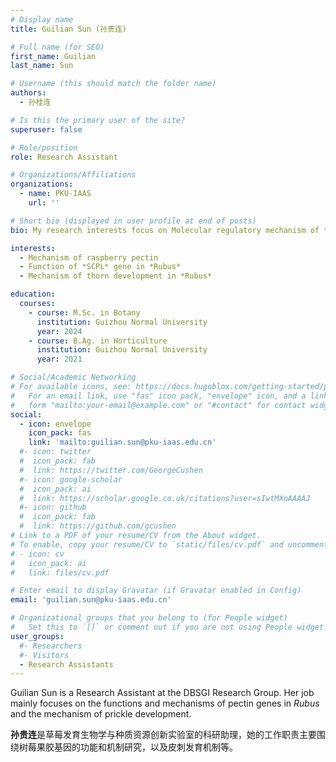```yaml
---
# Display name
title: Guilian Sun (孙贵连)

# Full name (for SEO)
first_name: Guilian
last_name: Sun

# Username (this should match the folder name)
authors:
  - 孙桂连

# Is this the primary user of the site?
superuser: false

# Role/position
role: Research Assistant

# Organizations/Affiliations
organizations:
  - name: PKU-IAAS
    url: ''

# Short bio (displayed in user profile at end of posts)
bio: My research interests focus on Molecular regulatory mechanism of the initiation of strawberry fruit development and Analysis of the molecular regulatory network of strawberry fruit quality traits.

interests:
  - Mechanism of raspberry pectin 
  - Function of *SCPL* gene in *Rubus*
  - Mechanism of thorn development in *Rubus*

education:
  courses:
    - course: M.Sc. in Botany
      institution: Guizhou Normal University
      year: 2024
    - course: B.Ag. in Horticulture
      institution: Guizhou Normal University
      year: 2021

# Social/Academic Networking
# For available icons, see: https://docs.hugoblox.com/getting-started/page-builder/#icons
#   For an email link, use "fas" icon pack, "envelope" icon, and a link in the
#   form "mailto:your-email@example.com" or "#contact" for contact widget.
social:
  - icon: envelope
    icon_pack: fas
    link: 'mailto:guilian.sun@pku-iaas.edu.cn'
  #- icon: twitter
  #  icon_pack: fab
  #  link: https://twitter.com/GeorgeCushen
  #- icon: google-scholar
  #  icon_pack: ai
  #  link: https://scholar.google.co.uk/citations?user=sIwtMXoAAAAJ
  #- icon: github
  #  icon_pack: fab
  #  link: https://github.com/gcushen
# Link to a PDF of your resume/CV from the About widget.
# To enable, copy your resume/CV to `static/files/cv.pdf` and uncomment the lines below.
# - icon: cv
#   icon_pack: ai
#   link: files/cv.pdf

# Enter email to display Gravatar (if Gravatar enabled in Config)
email: 'guilian.sun@pku-iaas.edu.cn'

# Organizational groups that you belong to (for People widget)
#   Set this to `[]` or comment out if you are not using People widget.
user_groups:
  #- Researchers
  #- Visitors
  - Research Assistants
---
```


Guilian Sun is a Research Assistant at the DBSGI Research Group. Her job mainly focuses on the functions and mechanisms of pectin genes in *Rubus* and the mechanism of prickle development.

**孙贵连**是草莓发育生物学与种质资源创新实验室的科研助理，她的工作职责主要围绕树莓果胶基因的功能和机制研究，以及皮刺发育机制等。